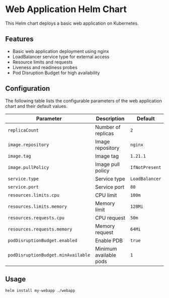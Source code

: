 # Web Application Helm Chart

This Helm chart deploys a basic web application on Kubernetes.

## Features

- Basic web application deployment using nginx
- LoadBalancer service type for external access
- Resource limits and requests
- Liveness and readiness probes
- Pod Disruption Budget for high availability

## Configuration

The following table lists the configurable parameters of the web application chart and their default values.

| Parameter | Description | Default |
|-----------|-------------|---------|
| `replicaCount` | Number of replicas | `2` |
| `image.repository` | Image repository | `nginx` |
| `image.tag` | Image tag | `1.21.1` |
| `image.pullPolicy` | Image pull policy | `IfNotPresent` |
| `service.type` | Service type | `LoadBalancer` |
| `service.port` | Service port | `80` |
| `resources.limits.cpu` | CPU limit | `100m` |
| `resources.limits.memory` | Memory limit | `128Mi` |
| `resources.requests.cpu` | CPU request | `50m` |
| `resources.requests.memory` | Memory request | `64Mi` |
| `podDisruptionBudget.enabled` | Enable PDB | `true` |
| `podDisruptionBudget.minAvailable` | Minimum available pods | `1` |

## Usage

```bash
helm install my-webapp ./webapp
```

